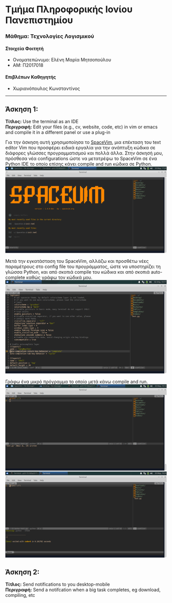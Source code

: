 # Τμήμα Πληροφορικής Ιονίου Πανεπιστημίου
### Μάθημα: Τεχνολογίες Λογισμικού

#### Στοιχεία Φοιτητή
* Ονοματεπώνυμο: Ελένη Μαρία Μητσοπούλου
* ΑΜ: Π2017018

#### Επιβλέπων Καθηγητής
* Χωριανόπουλος Κωνσταντίνος

---

## Άσκηση 1:
<b>Τίτλος:</b> Use the terminal as an IDE<br>
<b>Περιγραφή:</b> Edit your files (e.g., cv, website, code, etc) in vim or emacs and compile it in a different panel or use a plug-in

Για την άσκηση αυτή χρησιμοποίησα το [SpaceVim](https://spacevim.org/), μια επέκταση του text editor Vim που προσφέρει ειδικά εργαλία για την ανάπτυξη κώδικα σε διάφορες γλώσσες προγραμματισμού και πολλά άλλα. Στην άσκησή μου, πρόσθεσα νέα configurations ώστε να μετατρέψω το SpaceVim σε ένα Python IDE το οποίο επίσης κάνει compile and run κώδικα σε Python.
![1](SC1.png)

Μετά την εγκατάσταση του SpaceVim, αλλάζω και προσθέτω νέες παραμέτρους στο config file του προγράμματος, ώστε να υποστηρίζει τη γλώσσα Python, και από σκοπιά compile του κώδικα και από σκοπιά auto-complete καθώς γράφω τον κώδικά μου.
![2](SC2.png)

Γράφω ένα μικρό πρόγραμμα το οποίο μετά κάνω compile and run.
![3](SC3.png)
![4](SC4.png)

## Άσκηση 2:
<b>Τίτλος:</b> Send notifications to you desktop-mobile<br>
<b>Περιγραφή:</b> Send a notifcation when a big task completes, eg download, compiling, etc
